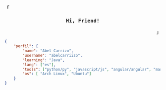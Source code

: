<!-- Abel GitHub Profile -->
<p align="left"><strong><samp>「</samp></strong></p>
<div align="center">

### <span style="font-family: 'Iosevka', monospace;">Hi, Friend!</span>

</div>
<p align="right"><strong><samp>」</samp></strong></p>


```json
{
    "perfil": {
        "name": "Abel Carrizo",
        "username": "abelcarriizo",
        "learning": "Java",
        "lang": ["es"],
        "tools": ["python/py", "javascript/js", "angular/angular", "markdown/md", "sql/sql", "mongodb/mongodb"],
        "os": [ "Arch Linux", "Ubuntu"]
    }
}
```